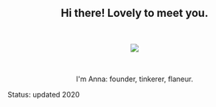 <h2 align="center"> Hi there! Lovely to meet you. </h2>

<br>

<p align="center">
  <img src="https://dodmzloxz80g8.cloudfront.net/wow/uploads/attachment/6786/image/BTB_Office_Plants_Peace_Lily_Animation.gif">
</p>

<br>

<p align="center">I'm Anna: founder, tinkerer, flaneur.

Status: updated 2020
</p>

<!--
<table align="center"> 
  <tbody> 
    <tr>
      <td width="25%" align="center"> 
        <span>C++</span>
          <br><br>
          <img height="64px" src="https://cdn.svgporn.com/logos/c-plusplus.svg"> 
          <br><br>
      </td> 
      <td width="25%" align="center"> 
        <span>Python</span>
        <br><br>
        <img height="64px" src="https://cdn.svgporn.com/logos/python.svg"> 
        <br><br>
      </td> 
      <td width="25%" align="center"> 
        <span>JavaScript</span>
        <br><br>
        <img height="64px" src="https://cdn.svgporn.com/logos/javascript.svg"> 
        <br><br>
      </td> 
      <td width="25%" align="center"> 
        <span>MySQL</span>
        <br><br>
        <img height="64px" src="https://cdn.svgporn.com/logos/mysql.svg"> 
        <br><br>
      </td> 
     </tr>
   </tbody> 
</table>
-->
